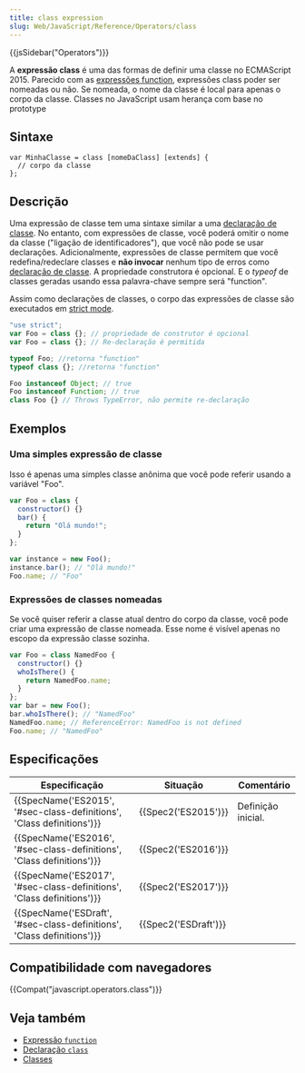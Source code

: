 ```yaml
---
title: class expression
slug: Web/JavaScript/Reference/Operators/class
---
```


{{jsSidebar("Operators")}}

A **expressão class** é uma das formas de definir uma classe no ECMAScript 2015. Parecido com as [expressões function](/pt-BR/docs/Web/JavaScript/Reference/Operators/function), expressões class poder ser nomeadas ou não. Se nomeada, o nome da classe é local para apenas o corpo da classe. Classes no JavaScript usam herança com base no prototype

## Sintaxe

```
var MinhaClasse = class [nomeDaClass] [extends] {
  // corpo da classe
};
```

## Descrição

Uma expressão de classe tem uma sintaxe similar a uma [declaração de classe](/pt-BR/docs/Web/JavaScript/Reference/Statements/class). No entanto, com expressões de classe, você poderá omitir o nome da classe ("ligação de identificadores"), que você não pode se usar declarações. Adicionalmente, expressões de classe permitem que você redefina/redeclare classes e **não invocar** nenhum tipo de erros como [declaração de classe](/pt-BR/docs/Web/JavaScript/Reference/Statements/class). A propriedade construtora é opcional. E o _typeof_ de classes geradas usando essa palavra-chave sempre será "function".

Assim como declarações de classes, o corpo das expressões de classe são executados em [strict mode](/pt-BR/docs/Web/JavaScript/Reference/Strict_mode).

```js
"use strict";
var Foo = class {}; // propriedade de construtor é opcional
var Foo = class {}; // Re-declaração é permitida

typeof Foo; //retorna "function"
typeof class {}; //retorna "function"

Foo instanceof Object; // true
Foo instanceof Function; // true
class Foo {} // Throws TypeError, não permite re-declaração
```

## Exemplos

### Uma simples expressão de classe

Isso é apenas uma simples classe anônima que você pode referir usando a variável "Foo".

```js
var Foo = class {
  constructor() {}
  bar() {
    return "Olá mundo!";
  }
};

var instance = new Foo();
instance.bar(); // "Olá mundo!"
Foo.name; // "Foo"
```

### Expressões de classes nomeadas

Se você quiser referir a classe atual dentro do corpo da classe, você pode criar uma expressão de classe nomeada. Esse nome é visível apenas no escopo da expressão classe sozinha.

```js
var Foo = class NamedFoo {
  constructor() {}
  whoIsThere() {
    return NamedFoo.name;
  }
};
var bar = new Foo();
bar.whoIsThere(); // "NamedFoo"
NamedFoo.name; // ReferenceError: NamedFoo is not defined
Foo.name; // "NamedFoo"
```

## Especificações

| Especificação                                                          | Situação             | Comentário         |
| ---------------------------------------------------------------------- | -------------------- | ------------------ |
| {{SpecName('ES2015', '#sec-class-definitions', 'Class definitions')}}  | {{Spec2('ES2015')}}  | Definição inicial. |
| {{SpecName('ES2016', '#sec-class-definitions', 'Class definitions')}}  | {{Spec2('ES2016')}}  |                    |
| {{SpecName('ES2017', '#sec-class-definitions', 'Class definitions')}}  | {{Spec2('ES2017')}}  |                    |
| {{SpecName('ESDraft', '#sec-class-definitions', 'Class definitions')}} | {{Spec2('ESDraft')}} |                    |

## Compatibilidade com navegadores

{{Compat("javascript.operators.class")}}

## Veja também

- [Expressão `function`](/pt-BR/docs/Web/JavaScript/Reference/Operators/function)
- [Declaração `class`](/pt-BR/docs/Web/JavaScript/Reference/Statements/class)
- [Classes](/pt-BR/docs/Web/JavaScript/Reference/Classes)
